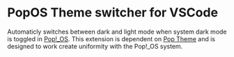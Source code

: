 # PopOS Theme switcher for VSCode

Automaticly switches between dark and light mode when system dark mode is toggled in [Pop!_OS](https://system76.com/).
This extension is dependent on [Pop Theme](https://github.com/ArtisanByteCrafter/VSCodePopTheme) and is designed to
work create uniformity with the Pop!_OS system.